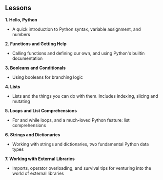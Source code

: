 ## Lessons

**1. Hello, Python**

- A quick introduction to Python syntax, variable assignment, and numbers

**2. Functions and Getting Help**

- Calling functions and defining our own, and using Python's builtin documentation

**3. Booleans and Conditionals**

- Using booleans for branching logic

**4. Lists**

- Lists and the things you can do with them. Includes indexing, slicing and mutating

**5. Loops and List Comprehensions**

- For and while loops, and a much-loved Python feature: list comprehensions

**6. Strings and Dictionaries**

- Working with strings and dictionaries, two fundamental Python data types

**7. Working with External Libraries**

- Imports, operator overloading, and survival tips for venturing into the world of external libraries


